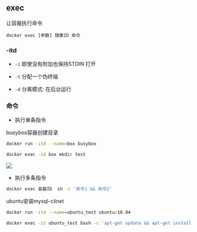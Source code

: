 <!--
 * @Description: 
 * @Version: 1.0
 * @Author: DaLao
 * @Email: dalao_li@163.com
 * @Date: 2022-01-12 04:30:33
 * @LastEditors: DaLao
 * @LastEditTime: 2022-01-13 12:34:51
-->


## exec

让容器执行命令

```
docker exec [参数] 镜像ID 命令
```

### -itd

- `-i` 即使没有附加也保持STDIN 打开

- `-t` 分配一个伪终端
  
- `-d` 分离模式: 在后台运行


### 命令

- 执行单条指令

busybox容器创建目录

```sh
docker run -itd --name=box busybox 

docker exec -id box mkdir test
```
![](https://cdn.hurra.ltd/img/20220112043735.png)

- 执行多条指令

```sh
docker exec 容器ID  sh -c '命令1 && 命令2'
```

ubuntu安装mysql-clinet

```sh
docker run -itd --name=ubuntu_test ubuntu:18.04

docker exec -it ubuntu_test bash -c 'apt-get update && apt-get install -y mysql-client'
```